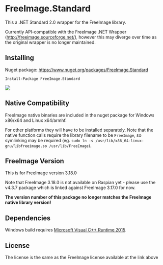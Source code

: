 # FreeImage.Standard

This a .NET Standard 2.0 wrapper for the FreeImage library.

Currently API-compatible with the FreeImage .NET Wrapper (http://freeimage.sourceforge.net/), however this may diverge over time as the original wrapper is no longer maintained.

## Installing
Nuget package: https://www.nuget.org/packages/FreeImage.Standard

`Install-Package FreeImage.Standard`

![](https://img.shields.io/nuget/dt/FreeImage.Standard.svg)

## Native Compatibility

FreeImage native binaries are included in the nuget package for Windows x86/x64 and Linux x64/armhf.

For other platforms they will have to be installed separately. Note that the native function calls require the library filename to be `FreeImage`, so symlinking may be required (eg. `sudo ln -s /usr/lib/x86_64-linux-gnu/libfreeimage.so /usr/lib/FreeImage`).

## FreeImage Version

This is for FreeImage version 3.18.0

Note that FreeImage 3.18.0 is not available on Raspian yet - please use the v4.3.7 package which is linked against FreeImage 3.17.0 for now.

**The version number of this package no longer matches the FreeImage native library version!**

## Dependencies

Windows build requires [Microsoft Visual C++ Runtime 2015](https://www.microsoft.com/en-gb/download/details.aspx?id=48145).

## License

The license is the same as the FreeImage license available at the link above

